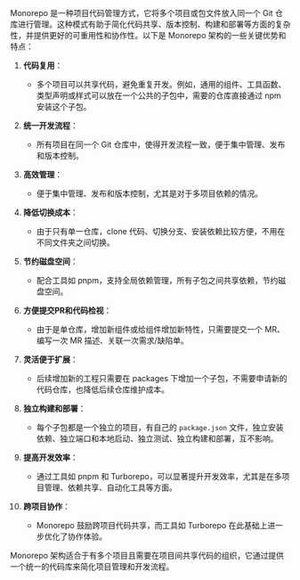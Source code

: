 Monorepo 是一种项目代码管理方式，它将多个项目或包文件放入同一个 Git 仓库进行管理。这种模式有助于简化代码共享、版本控制、构建和部署等方面的复杂性，并提供更好的可重用性和协作性。以下是 Monorepo 架构的一些关键优势和特点：

1. **代码复用**：
   - 多个项目可以共享代码，避免重复开发。例如，通用的组件、工具函数、类型声明或样式可以放在一个公共的子包中，需要的仓库直接通过 npm 安装这个子包。

2. **统一开发流程**：
   - 所有项目在同一个 Git 仓库中，使得开发流程一致，便于集中管理、发布和版本控制。

3. **高效管理**：
   - 便于集中管理、发布和版本控制，尤其是对于多项目依赖的情况。

4. **降低切换成本**：
   - 由于只有单一仓库，clone 代码、切换分支、安装依赖比较方便，不用在不同文件夹之间切换。

5. **节约磁盘空间**：
   - 配合工具如 pnpm，支持全局依赖管理，所有子包之间共享依赖，节约磁盘空间。

6. **方便提交PR和代码检视**：
   - 由于是单仓库，增加新组件或给组件增加新特性，只需要提交一个 MR、编写一次 MR 描述、关联一次需求/缺陷单。

7. **灵活便于扩展**：
   - 后续增加新的工程只需要在 packages 下增加一个子包，不需要申请新的代码仓库，也降低后续仓库维护成本。

8. **独立构建和部署**：
   - 每个子包都是一个独立的项目，有自己的 `package.json` 文件，独立安装依赖、独立端口和本地启动、独立测试、独立构建和部署，互不影响。

9. **提高开发效率**：
   - 通过工具如 pnpm 和 Turborepo，可以显著提升开发效率，尤其是在多项目管理、依赖共享、自动化工具等方面。

10. **跨项目协作**：
    - Monorepo 鼓励跨项目代码共享，而工具如 Turborepo 在此基础上进一步优化了协作体验。

Monorepo 架构适合于有多个项目且需要在项目间共享代码的组织，它通过提供一个统一的代码库来简化项目管理和开发流程。
